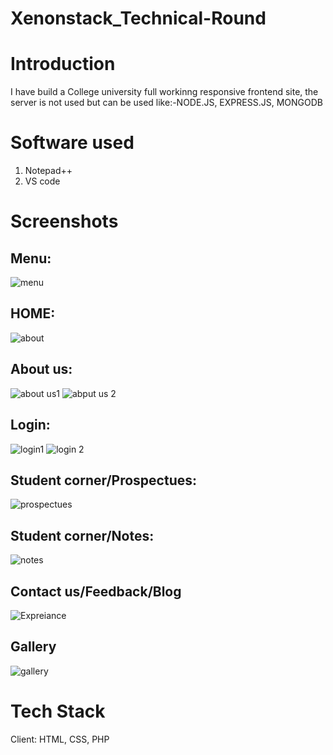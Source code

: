 # Xenonstack_Technical-Round
# Introduction
I have build a College university full workinng responsive frontend site, the server is not used but can be used like:-NODE.JS, EXPRESS.JS, MONGODB 

# Software used
1. Notepad++
2. VS code

# Screenshots
## Menu:
![menu](https://user-images.githubusercontent.com/104151198/196856168-4788aac8-c2c4-48b1-a7a6-be5616129f8a.PNG)
## HOME:
![about](https://user-images.githubusercontent.com/104151198/196856390-bf406563-24e8-47bc-bdec-223196123638.png)
## About us:
![about us1](https://user-images.githubusercontent.com/104151198/196857650-d6f715d8-f16d-42a0-adb2-2725bd2f0f21.png)
![abput us 2](https://user-images.githubusercontent.com/104151198/196857668-c725ee82-581e-4c2c-ba66-cc28143e30cd.png)
## Login:
![login1](https://user-images.githubusercontent.com/104151198/196857918-ded88c42-9900-4ec1-a3ef-ba0ed3444594.PNG)
![login 2](https://user-images.githubusercontent.com/104151198/196857927-929d703b-032c-41a2-a978-4c0d7a4f14fb.PNG)
## Student corner/Prospectues:
![prospectues](https://user-images.githubusercontent.com/104151198/196857966-b2accf88-829d-4d92-b408-50b30c606f6d.PNG)
## Student corner/Notes:
![notes](https://user-images.githubusercontent.com/104151198/196857989-bbde73a2-a2de-4c4e-addb-2c2bc0344949.PNG)
## Contact us/Feedback/Blog
![Expreiance](https://user-images.githubusercontent.com/104151198/196858244-731c7e20-8c57-4a36-b8e9-1f8c8dc8a07d.PNG)
## Gallery
![gallery](https://user-images.githubusercontent.com/104151198/196858783-20d3c9b4-3dfe-4cb2-90e1-a5081c97ed90.PNG)


# Tech Stack
Client: HTML, CSS, PHP
